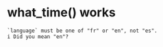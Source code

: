 # what_time() works

    `language` must be one of "fr" or "en", not "es".
    i Did you mean "en"?

